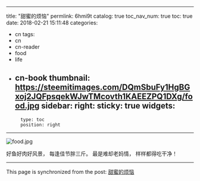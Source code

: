 
---
title: "甜蜜的烦恼"
permlink: 6hmi9t
catalog: true
toc_nav_num: true
toc: true
date: 2018-02-21 15:11:48
categories:
- cn
tags:
- cn
- cn-reader
- food
- life
- cn-book
thumbnail: https://steemitimages.com/DQmSbuFy1HgBGxoj2JQFpsqekWJwTMcovth1KAEEZPQ1DXg/food.jpg
sidebar:
    right:
        sticky: true
widgets:
    -
        type: toc
        position: right
---


![food.jpg](https://steemitimages.com/DQmSbuFy1HgBGxoj2JQFpsqekWJwTMcovth1KAEEZPQ1DXg/food.jpg)

好鱼好肉好风景，
每逢佳节胖三斤。
最是难却老妈情，
样样都得吃干净！

- - -

This page is synchronized from the post: [甜蜜的烦恼](https://steemit.com/@lemooljiang/6hmi9t)
